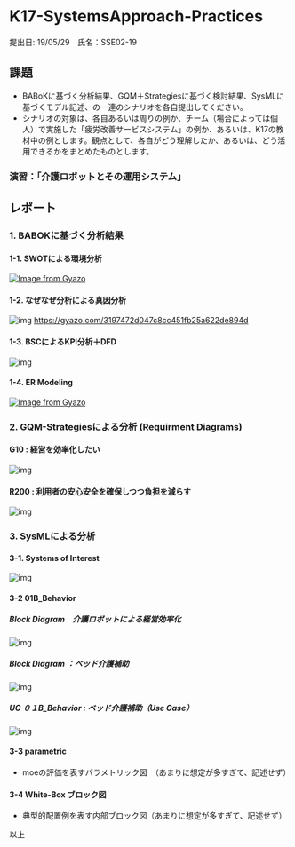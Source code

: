 # K17-SystemsApproach-Practices

提出日: 19/05/29　氏名：SSE02-19

## 課題

- BABoKに基づく分析結果、GQM＋Strategiesに基づく検討結果、SysMLに基づくモデル記述、の一連のシナリオを各自提出してください。
- シナリオの対象は、各自あるいは周りの例か、チーム（場合によっては個人）で実施した「疲労改善サービスシステム」の例か、あるいは、K17の教材中の例とします。観点として、各自がどう理解したか、あるいは、どう活用できるかをまとめたものとします。

### 演習：「介護ロボットとその運用システム」

## レポート

### 1. BABOKに基づく分析結果

#### 1-1. SWOTによる環境分析

[![Image from Gyazo](https://i.gyazo.com/d27843a38e9daf5e3b67cf7606de8864.png)](https://gyazo.com/d27843a38e9daf5e3b67cf7606de8864)



#### 1-2. なぜなぜ分析による真因分析

![img](https://gyazo.com/3197472d047c8cc451fb25a622de894d.png)
https://gyazo.com/3197472d047c8cc451fb25a622de894d

#### 1-3. BSCによるKPI分析＋DFD

![img](https://gyazo.com/60d21c0ed714f448bcc4bf66e36950a5.png)


#### 1-4. ER Modeling

[![Image from Gyazo](https://i.gyazo.com/f08ade847f2a1530898588ea7100a061.png)](https://gyazo.com/f08ade847f2a1530898588ea7100a061)

### 2. GQM-Strategiesによる分析  (Requirment Diagrams)

#### G10 :  経営を効率化したい

![img](https://gyazo.com/c1aa3f4fac81d18c9f3bd7c641d75d04.png)

#### R200 : 利用者の安心安全を確保しつつ負担を減らす

![img](https://gyazo.com/e6d6d5e3c7ea6437bfecf31c18f758c7.png)

### 3. SysMLによる分析

#### 3-1. Systems of Interest

![img](https://gyazo.com/b44e643535f03a39ec2bbbb8fbbd093a.png)

#### 3-2 01B_Behavior

##### Block Diagram　介護ロボットによる経営効率化

![img](https://gyazo.com/4eb18bcb129cebcc01e6aa815fb44713.png)

##### Block Diagram ：ベッド介護補助

![img](https://gyazo.com/6ea6dc3d8128b5b16f705347df83253e.png)


##### UC ０１B_Behavior : ベッド介護補助（Use Case）

![img](https://gyazo.com/3461420953039b12483d62454385c233.png)


#### 3-3 parametric

- moeの評価を表すパラメトリック図　（あまりに想定が多すぎて、記述せず）

#### 3-4 White-Box ブロック図

- 典型的配置例を表す内部ブロック図（あまりに想定が多すぎて、記述せず）



以上